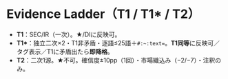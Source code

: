 # Evidence Ladder（T1 / T1* / T2）
- **T1**：SEC/IR（一次）。★/DIに反映可。
- **T1\***：独立二次×2・T1非矛盾・逐語≤25語＋`#:~:text=`。**T1同等**に反映可／タグ表示／T1に矛盾出たら**即降格**。
- **T2**：二次1源。★不可。確信度±10pp（1回）・市場織込み（−2/−7）・注釈のみ。